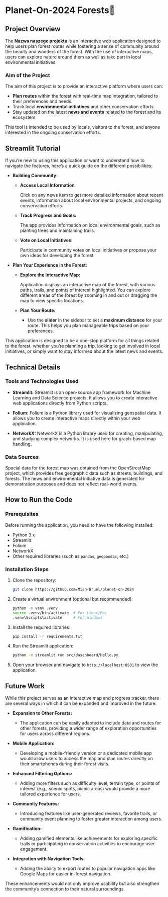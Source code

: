 # Planet-On-2024 Forests🌲

## Project Overview
The **Nazwa naszego projektu** is an interactive web application designed to help users plan forest routes while fostering a sense of community around the beauty and wonders of the forest. With the use of interactive maps, users can explore nature around them as well as take part in local environmental initiatives.

### Aim of the Project
The aim of this project is to provide an interactive platform where users can:
- **Plan routes** within the forest with real-time map integration, tailored to their preferences and needs.
- Track local **environmental initiatives** and other conservation efforts.
- Stay updated on the latest **news and events** related to the forest and its ecosystem.

This tool is intended to be used by locals, visitors to the forest, and anyone interested in the ongoing conservation efforts.

## Streamlit Tutorial

If you’re new to using this application or want to understand how to navigate the features, here’s a quick guide on the different possibilities:

- **Building Community:**
    - **Access Local Information**

        Click on any news item to get more detailed information about recent events, information about local environmental projects, and ongoing conservation efforts. 
    - **Track Progress and Goals:**

        The app provides information on local environmental goals, such as planting trees and maintaining trails.
    - **Vote on Local Initiatives:**

        Participate in community votes on local initiatives or propose your own ideas for developing the forest.
- **Plan Your Experience in the Forest:**
    - **Explore the Interactive Map:**
        
        Application displays an interactive map of the forest, with various paths, trails, and points of interest highlighted. You can explore different areas of the forest by zooming in and out or dragging the map to view specific locations.
    - **Plan Your Route:**
        -  Use the **slider** in the sidebar to set a **maximum distance** for your route. This helps you plan manageable trips based on your preferences.


This application is designed to be a one-stop platform for all things related to the forest, whether you’re planning a trip, looking to get involved in local initiatives, or simply want to stay informed about the latest news and events.

## Technical Details

### Tools and Technologies Used
- **Streamlit:** Streamlit is an open-source app framework for Machine Learning and Data Science projects. It allows you to create interactive web applications directly from Python scripts.

- **Folium:** Folium is a Python library used for visualizing geospatial data. It allows you to create interactive maps directly within your web application.

- **NetworkX:** NetworkX is a Python library used for creating, manipulating, and studying complex networks. It is used here for graph-based map handling.

### Data Sources
Spacial data for the forest map was obtained from the OpenStreetMap project, which provides free geographic data such as streets, buildings, and forests. The news and environmental initiative data is generated for demonstration purposes and does not reflect real-world events.


## How to Run the Code

### Prerequisites
Before running the application, you need to have the following installed:

- Python 3.x
- Streamlit
- Folium
- NetworkX
- Other required libraries (such as `pandas`, `geopandas`, etc.)

### Installation Steps
1. Clone the repository:
    ```bash
    git clone https://github.com/Mian-Bruel/planet-on-2024
    ```

2. Create a virtual environment (optional but recommended):
    ```bash
    python -m venv .venv
    source .venv/bin/activate  # For Linux/Mac
    .venv\Scripts\activate     # For Windows
    ```

3. Install the required libraries:
    ```bash
    pip install -r requirements.txt
    ```

4. Run the Streamlit application:
    ```bash
    python -m streamlit run src/dasahboard/Hello.py
    ```

5. Open your browser and navigate to `http://localhost:8501` to view the application.


## Future Work

While this project serves as an interactive map and progress tracker, there are several ways in which it can be expanded and improved in the future:

- **Expansion to Other Forests:**
  - The application can be easily adapted to include data and routes for other forests, providing a wider range of exploration opportunities for users across different regions.

- **Mobile Application:**
  - Developing a mobile-friendly version or a dedicated mobile app would allow users to access the map and plan routes directly on their smartphones during their forest visits.

- **Enhanced Filtering Options:**
  - Adding more filters such as difficulty level, terrain type, or points of interest (e.g., scenic spots, picnic areas) would provide a more tailored experience for users.

- **Community Features:**
  - Introducing features like user-generated reviews, favorite trails, or community event planning to foster greater interaction among users.

- **Gamification:**
  - Adding gamified elements like achievements for exploring specific trails or participating in conservation activities to encourage user engagement.

- **Integration with Navigation Tools:**
  - Adding the ability to export routes to popular navigation apps like Google Maps for easier in-forest navigation.

These enhancements would not only improve usability but also strengthen the community’s connection to their natural surroundings.
